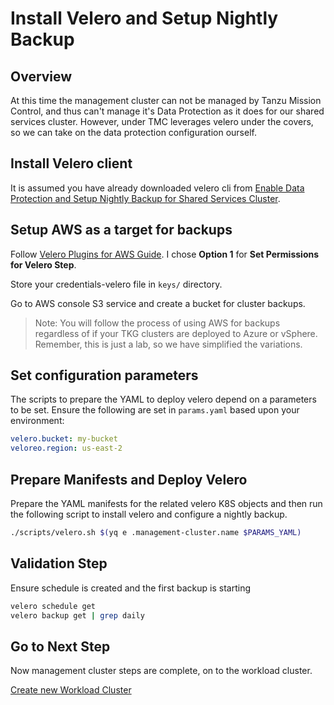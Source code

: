 # Install Velero and Setup Nightly Backup

## Overview

At this time the management cluster can not be managed by Tanzu Mission Control, and thus can't manage it's Data Protection as it does for our shared services cluster.  However, under TMC leverages velero under the covers, so we can take on the data protection configuration ourself.

## Install Velero client

It is assumed you have already downloaded velero cli from [Enable Data Protection and Setup Nightly Backup for Shared Services Cluster](../shared-services-cluster/09_velero_ssc.md).

## Setup AWS as a target for backups

Follow [Velero Plugins for AWS Guide](https://github.com/vmware-tanzu/velero-plugin-for-aws#setup).  I chose **Option 1** for **Set Permissions for Velero Step**.

Store your credentials-velero file in `keys/` directory.

Go to AWS console S3 service and create a bucket for cluster backups.

>Note: You will follow the process of using AWS for backups regardless of if your TKG clusters are deployed to Azure or vSphere.  Remember, this is just a lab, so we have simplified the variations.

## Set configuration parameters

The scripts to prepare the YAML to deploy velero depend on a parameters to be set.  Ensure the following are set in `params.yaml` based upon your environment:

```yaml
velero.bucket: my-bucket
veloreo.region: us-east-2
```

## Prepare Manifests and Deploy Velero

Prepare the YAML manifests for the related velero K8S objects and then run the following script to install velero and configure a nightly backup.

```bash
./scripts/velero.sh $(yq e .management-cluster.name $PARAMS_YAML)
```

## Validation Step

Ensure schedule is created and the first backup is starting

```bash
velero schedule get
velero backup get | grep daily
```

## Go to Next Step

Now management cluster steps are complete, on to the workload cluster.

[Create new Workload Cluster](../workload-cluster/01_install_tkg_and_components_wlc.md)